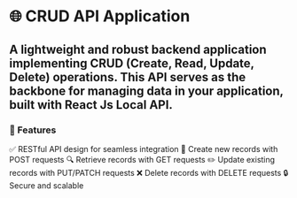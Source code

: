 # **🌐 CRUD API Application**
## A lightweight and robust backend application implementing CRUD (Create, Read, Update, Delete) operations. This API serves as the backbone for managing data in your application, built with React Js Local API.

### 🌟 Features
✅ RESTful API design for seamless integration
📄 Create new records with POST requests
🔍 Retrieve records with GET requests
✏️ Update existing records with PUT/PATCH requests
❌ Delete records with DELETE requests
🔒 Secure and scalable
